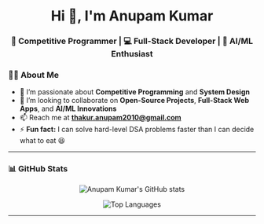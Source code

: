 <h1 align="center">Hi 👋, I'm Anupam Kumar</h1>
<h3 align="center">🚀 Competitive Programmer | 💻 Full-Stack Developer | 🧠 AI/ML Enthusiast</h3>

### 👨‍💻 About Me

- 👀 I’m passionate about **Competitive Programming** and **System Design**  
- 💞️ I’m looking to collaborate on **Open-Source Projects**, **Full-Stack Web Apps**, and **AI/ML Innovations**  
- 📫 Reach me at **thakur.anupam2010@gmail.com**  
- ⚡ **Fun fact:** I can solve hard-level DSA problems faster than I can decide what to eat 😆  

---

### 📊 GitHub Stats

<p align="center">
  <img src="https://github-readme-stats.vercel.app/api?username=AnupamKumar-1&show_icons=true&theme=radical" alt="Anupam Kumar's GitHub stats" />
</p>

<p align="center">
  <img src="https://github-readme-stats.vercel.app/api/top-langs/?username=AnupamKumar-1&layout=compact&theme=radical" alt="Top Languages" />
</p>


---

<!---
AnupamKumar-1/AnupamKumar-1 is a ✨ special ✨ repository because its `README.md` (this file) appears on your GitHub profile.
You can click the Preview link to take a look at your changes.
--->
